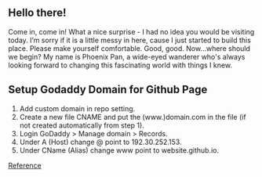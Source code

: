 ## Hello there! 

Come in, come in! What a nice surprise - I had no idea you would be visiting today. I’m sorry if it is a little messy in here, cause I just started to build this place. Please make yourself comfortable. Good, good. Now...where should we begin? My name is Phoenix Pan, a wide-eyed wanderer who's always looking forward to changing this fascinating world with things I knew. 


## Setup Godaddy Domain for Github Page

1. Add custom domain in repo setting.  
2. Create a new file CNAME and put the (www.)domain.com in the file (if not created automatically from step 1).
3. Login GoDaddy > Manage domain > Records.
4. Under A (Host) change @ point to 192.30.252.153.
5. Under CName (Alias) change www point to website.github.io.

[Reference](https://medium.com/@LovettLovett/github-pages-godaddy-f0318c2f25a)  

